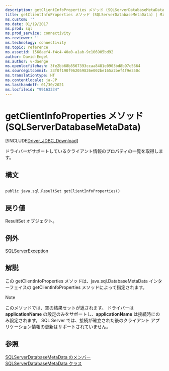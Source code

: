 ```yaml
---
description: getClientInfoProperties メソッド (SQLServerDatabaseMetaData)
title: getClientInfoProperties メソッド (SQLServerDatabaseMetaData) | Microsoft Docs
ms.custom: ''
ms.date: 01/19/2017
ms.prod: sql
ms.prod_service: connectivity
ms.reviewer: ''
ms.technology: connectivity
ms.topic: reference
ms.assetid: 1568aef4-f4c4-40a0-a1ab-9c106905bd92
author: David-Engel
ms.author: v-daenge
ms.openlocfilehash: 3fe2bb68b8567393ccaa8481e0903bd8b97c5664
ms.sourcegitcommit: 33f0f190f962059826e002be165a2bef4f9e350c
ms.translationtype: HT
ms.contentlocale: ja-JP
ms.lasthandoff: 01/30/2021
ms.locfileid: "99163334"
---
```

# <a name="getclientinfoproperties-method-sqlserverdatabasemetadata"></a>getClientInfoProperties メソッド (SQLServerDatabaseMetaData)
[!INCLUDE[Driver_JDBC_Download](../../../includes/driver_jdbc_download.md)]

  ドライバーがサポートしているクライアント情報のプロパティの一覧を取得します。  
  
## <a name="syntax"></a>構文  
  
```  
  
public java.sql.ResultSet getClientInfoProperties()  
```  
  
## <a name="return-value"></a>戻り値  
 ResultSet オブジェクト。  
  
## <a name="exceptions"></a>例外  
 [SQLServerException](../../../connect/jdbc/reference/sqlserverexception-class.md)  
  
## <a name="remarks"></a>解説  
 この getClientInfoProperties メソッドは、java.sql.DatabaseMetaData インターフェイスの getClientInfoProperties メソッドによって指定されます。  
  
> [!NOTE]  
>  このメソッドでは、空の結果セットが返されます。 ドライバーは **applicationName** の設定のみをサポートし、**applicationName** は接続時にのみ設定されます。 SQL Server では、接続が確立された後のクライアント アプリケーション情報の更新はサポートされていません。  
  
## <a name="see-also"></a>参照  
 [SQLServerDatabaseMetaData のメンバー](../../../connect/jdbc/reference/sqlserverdatabasemetadata-members.md)   
 [SQLServerDatabaseMetaData クラス](../../../connect/jdbc/reference/sqlserverdatabasemetadata-class.md)  
  
  
